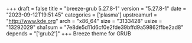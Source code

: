 +++
draft = false
title = "breeze-grub 5.27.8-1"
version = "5.27.8-1"
date = "2023-09-12T19:51:45"
categories = ['plasma']
upstreamurl = "http://www.kde.org"
arch = "x86_64"
size = "3133428"
usize = "13292029"
sha1sum = "7e8de5d11d6cf0e2fde39bffd9a59862ffbe2ad8"
depends = "['grub2']"
+++
Breeze theme for GRUB